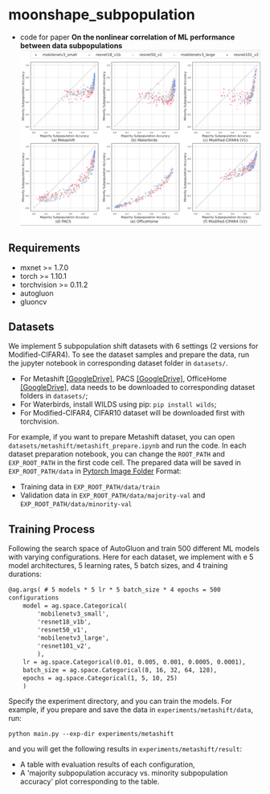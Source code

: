 # moonshape_subpopulation

- code for paper  **On the nonlinear correlation of ML performance between data subpopulations**
![](figures/figure2.png)

## Requirements
- mxnet >= 1.7.0
- torch >= 1.10.1
- torchvision >= 0.11.2
- autogluon
- gluoncv

## Datasets
We implement 5 subpopulation shift datasets with 6 settings (2 versions for Modified-CIFAR4). To see the dataset samples and prepare the data, run the jupyter notebook in corresponding dataset folder in `datasets/`.
- For Metashift [[GoogleDrive]](https://drive.google.com/file/d/1P2kvXa_erLVHBqL_0RDe5HLmpnA1rz2I/view?usp=sharing), PACS [[GoogleDrive]](https://drive.google.com/uc?id=1JFr8f805nMUelQWWmfnJR3y4_SYoN5Pd), OfficeHome [[GoogleDrive]](https://drive.google.com/file/d/0B81rNlvomiwed0V1YUxQdC1uOTg/view?usp=sharing&resourcekey=0-2SNWq0CDAuWOBRRBL7ZZsw), data needs to be downloaded to corresponding dataset folders in `datasets/`;
- For Waterbirds, install WILDS using pip: `pip install wilds`;
- For Modified-CIFAR4, CIFAR10 dataset will be downloaded first with torchvision.

For example, if you want to prepare Metashift dataset, you can open `datasets/metashift/metashift_prepare.ipynb` and run the code. In each dataset preparation notebook, you can change the `ROOT_PATH` and `EXP_ROOT_PATH` in the first code cell. The prepared data will be saved in `EXP_ROOT_PATH/data` in [Pytorch Image Folder](https://pytorch.org/vision/main/generated/torchvision.datasets.ImageFolder.html) Format:
- Training data in `EXP_ROOT_PATH/data/train`
- Validation data in `EXP_ROOT_PATH/data/majority-val` and `EXP_ROOT_PATH/data/minority-val`

## Training Process
Following the search space of AutoGluon and train 500 different ML models with varying configurations.
Here for each dataset, we implement with e 5 model architectures, 5 learning rates, 5 batch sizes, and 4 training durations:
```
@ag.args( # 5 models * 5 lr * 5 batch_size * 4 epochs = 500 configurations
    model = ag.space.Categorical(
        'mobilenetv3_small', 
        'resnet18_v1b', 
        'resnet50_v1', 
        'mobilenetv3_large', 
        'resnet101_v2', 
        ),
    lr = ag.space.Categorical(0.01, 0.005, 0.001, 0.0005, 0.0001), 
    batch_size = ag.space.Categorical(8, 16, 32, 64, 128), 
    epochs = ag.space.Categorical(1, 5, 10, 25)
    )
```

Specify the experiment directory, and you can train the models.
For example, if you prepare and save the data in `experiments/metashift/data`, run:
```
python main.py --exp-dir experiments/metashift
```
and you will get the following results in `experiments/metashift/result`:
- A table with evaluation results of each configuration,
- A 'majority subpopulation accuracy vs. minority subpopulation accuracy' plot corresponding to the table.

